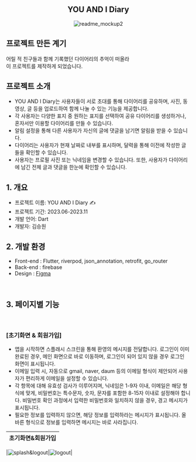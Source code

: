 <div align="center">
<h2>YOU AND I Diary</h2>

![readme_mockup2](https://img1.daumcdn.net/thumb/R1280x0/?scode=mtistory2&fname=https%3A%2F%2Fblog.kakaocdn.net%2Fdn%2FcddVd6%2FbtsDHl5nqZ8%2FCpGOYOOIKDwjRFkTQztKkk%2Fimg.jpg)

</div>

## 프로젝트 만든 계기

어릴 적 친구들과 함께 기록했던 다이어리의 추억이 떠올라 <br> 이 프로젝트를 제작하게 되었습니다.
<br>

## 프로젝트 소개

- YOU AND I Diary는 사용자들이 서로 초대를 통해 다이어리를 공유하며, 사진, 동영상, 글 등을 업로드하여 함께 나눌 수 있는 기능을 제공합니다.
- 각 사용자는 다양한 표지 중 원하는 표지를 선택하여 공유 다이어리를 생성하거나, 혼자서만 이용할 다이어리를 만들 수 있습니다.
- 알림 설정을 통해 다른 사용자가 자신의 글에 댓글을 남기면 알림을 받을 수 있습니다.
- 다이어리는 사용자가 현재 날짜로 내부를 표시하며, 달력을 통해 이전에 작성한 글들을 확인할 수 있습니다.
- 사용자는 프로필 사진 또는 닉네임을 변경할 수 있습니다. 또한, 사용자가 다이어리에 남긴 전체 글과 댓글을 한눈에 확인할 수 있습니다.
  <br>

## 1. 개요

- 프로젝트 이름: YOU AND I Diary ✍️
- 프로젝트 기간: 2023.06-2023.11
- 개발 언어: Dart
- 개발자: 김승원
  <br>

## 2. 개발 환경

- Front-end : Flutter, riverpod, json_annotation, retrofit, go_router
- Back-end : firebase
- Design : [Figma](https://www.figma.com/file/mqoSaVF6Oy7s00ftXuCXg4/YOU-%26-I-Diary-UI?type=design&node-id=0%3A1&mode=design&t=Ckjps325O3ymPRyA-1)

<br>

## 3. 페이지별 기능

<br>

### [초기화면 & 회원가입]

- 앱을 시작하면 스플래시 스크린을 통해 환영의 메시지를 전달합니다. 로그인이 이미 완료된 경우, 메인 화면으로 바로 이동하며, 로그인이 되어 있지 않을 경우 로그인 화면이 표시됩니다.
- 이메일 입력 시, 자동으로 gmail, naver, daum 등의 이메일 형식이 제안되어 사용자가 편리하게 이메일을 설정할 수 있습니다.
- 각 항목에 대해 유효성 검사가 이루어지며, 닉네임은 1-9자 이내, 이메일은 해당 형식에 맞게, 비밀번호는 특수문자, 숫자, 문자를 포함한 8-15자 이내로 설정해야 합니다. 비밀번호 확인 과정에서 입력한 비밀번호와 일치하지 않을 경우, 경고 메시지가 표시됩니다.
- 필요한 정보를 입력하지 않으면, 해당 정보를 입력하라는 메시지가 표시됩니다. 올바른 형식으로 정보를 입력하면 메시지는 바로 사라집니다.

| 초기화면&회원가입 |
| ----------------- |

|![splash&logout](https://blog.kakaocdn.net/dn/dnOb3Z/btsDEUhnY4T/YHmu6Hfs6rSVzXkRQIF4vK/img.gif)|![logout](https://blog.kakaocdn.net/dn/D6mhV/btsDGtcZqfp/Z32FIy6dhK7oN2b3utAzx0/img.gif)|

<br>
